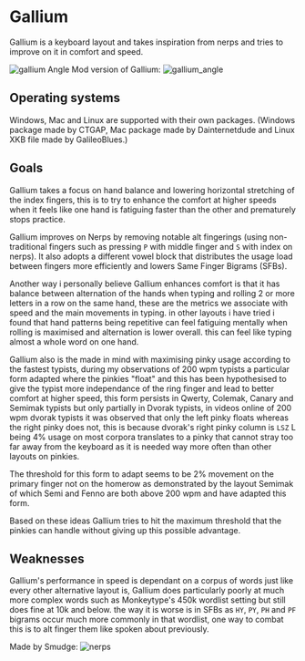 # Gallium
Gallium is a keyboard layout and takes inspiration from nerps and tries to improve on it in comfort and speed.

![gallium](https://user-images.githubusercontent.com/105921721/226998970-72aa1bd3-ce83-43c3-aeef-cf7b407babf4.png)
Angle Mod version of Gallium:
![gallium_angle](https://user-images.githubusercontent.com/105921721/227011083-359db383-57e0-4abc-8fa9-2857a4501258.png)



## Operating systems
Windows, Mac and Linux are supported with their own packages. (Windows package made by CTGAP, Mac package made by Dainternetdude and Linux XKB file made by GalileoBlues.)

## Goals

Gallium takes a focus on hand balance and lowering horizontal stretching of the index fingers, this is to try to enhance the comfort at higher speeds when it feels like one hand is fatiguing faster than the other and prematurely stops practice.

Gallium improves on Nerps by removing notable alt fingerings (using non-traditional fingers such as pressing `P` with middle finger and `S` with index on nerps). It also adopts a different vowel block that distributes the usage load between fingers more efficiently and lowers Same Finger Bigrams (SFBs).

Another way i personally believe Gallium enhances comfort is that it has balance between alternation of the hands when typing and rolling 2 or more letters in a row on the same hand, these are the metrics we associate with speed and the main movements in typing. in other layouts i have tried i found that hand patterns being repetitive can feel fatiguing mentally when rolling is maximised and alternation is lower overall. this can feel like typing almost a whole word on one hand.

Gallium also is the made in mind with maximising pinky usage according to the fastest typists, during my observations of 200 wpm typists a particular form adapted where the pinkies "float" and this has been hypothesised to give the typist more independance of the ring finger and lead to better comfort at higher speed, this form persists in Qwerty, Colemak, Canary and Semimak typists but only partially in Dvorak typists, in videos online of 200 wpm dvorak typists it was observed that only the left pinky floats whereas the right pinky does not, this is because dvorak's right pinky column is `LSZ` L being 4% usage on most corpora translates to a pinky that cannot stray too far away from the keyboard as it is needed way more often than other layouts on pinkies. 

The threshold for this form to adapt seems to be 2% movement on the primary finger not on the homerow as demonstrated by the layout Semimak of which Semi and Fenno are both above 200 wpm and have adapted this form.

Based on these ideas Gallium tries to hit the maximum threshold that the pinkies can handle without giving up this possible advantage.

## Weaknesses
Gallium's performance in speed is dependant on a corpus of words just like every other alternative layout is, Gallium does particularly poorly at much more complex words such as Monkeytype's 450k wordlist setting but still does fine at 10k and below. the way it is worse is in SFBs as `HY`, `PY`, `PH` and `PF` bigrams occur much more commonly in that wordlist, one way to combat this is to alt finger them like spoken about previously.

Made by Smudge:
![nerps](https://user-images.githubusercontent.com/105921721/226997711-cf47a89c-a350-4d1a-b4e5-18cd2985812c.png)


